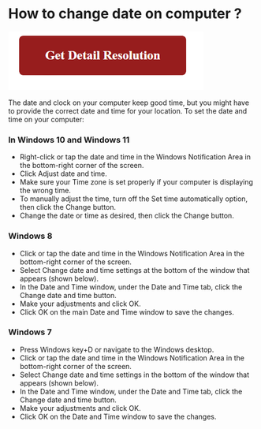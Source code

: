# How to change date on computer ?

[![How to change date on computer](red2.png)](https://icncomputer.com/how-to-change-date-on-computer/)

The date and clock on your computer keep good time, but you might have to provide the correct date and time for your location. To set the date and time on your computer:

### In Windows 10 and Windows 11

* Right-click or tap the date and time in the Windows Notification Area in the bottom-right corner of the screen.
* Click Adjust date and time.
* Make sure your Time zone is set properly if your computer is displaying the wrong time.
* To manually adjust the time, turn off the Set time automatically option, then click the Change button.
* Change the date or time as desired, then click the Change button.

### Windows 8

* Click or tap the date and time in the Windows Notification Area in the bottom-right corner of the screen.
* Select Change date and time settings at the bottom of the window that appears (shown below).
* In the Date and Time window, under the Date and Time tab, click the Change date and time button.
* Make your adjustments and click OK.
* Click OK on the main Date and Time window to save the changes.

### Windows 7

* Press Windows key+D or navigate to the Windows desktop.
* Click or tap the date and time in the Windows Notification Area in the bottom-right corner of the screen.
* Select Change date and time settings in the bottom of the window that appears (shown below).
* In the Date and Time window, under the Date and Time tab, click the Change date and time button.
* Make your adjustments and click OK.
* Click OK on the Date and Time window to save the changes.
